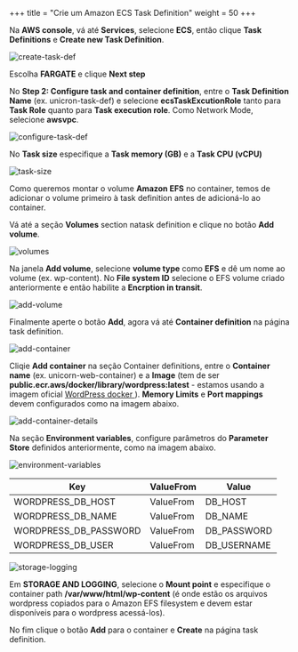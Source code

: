 +++
title = "Crie um Amazon ECS Task Definition"
weight = 50
+++

Na **AWS console**, vá até **Services**, selecione **ECS**, então clique **Task Definitions** e **Create new Task Definition**.

![create-task-def](/ecs/create-task-def.png)

Escolha **FARGATE** e clique **Next step**

No **Step 2: Configure task and container definition**, entre o **Task Definition Name** (ex. unicron-task-def) e selecione **ecsTaskExcutionRole** tanto para **Task Role** quanto para **Task execution role**. Como Network Mode, selecione **awsvpc**.


![configure-task-def](/ecs/configure-task-def.png)

No **Task size** especifique a **Task memory (GB)** e a **Task CPU (vCPU)**

![task-size](/ecs/task-size.png)

Como queremos montar o volume **Amazon EFS** no container, temos de adicionar o volume primeiro à  task definition antes de adicioná-lo ao container.

Vá até a seção **Volumes** section natask definition e clique no botão **Add volume**.

![volumes](/ecs/volumes.png)

Na janela **Add volume**, selecione **volume type** como **EFS** e dê um nome ao volume (ex. wp-content). No **File system ID** selecione o EFS volume criado anteriormente e então habilite a **Encrption in transit**.

![add-volume](/ecs/add-volume.png)

Finalmente aperte o botão **Add**, agora vá até **Container definition** na página task definition.



![add-container](/ecs/add-container.png)

Cliqie **Add container** na seção Container definitions, entre o **Container name** (ex. unicorn-web-container) e a **Image** (tem de ser **public.ecr.aws/docker/library/wordpress:latest** - estamos usando a imagem oficial <a href="https://gallery.ecr.aws/docker/library/wordpress" target="_blank" rel="noopener noreferrer">WordPress docker </a>). **Memory Limits** e **Port mappings** devem configurados como na imagem abaixo.

![add-container-details](/ecs/add-container-details.png)

Na seção **Environment variables**, configure parâmetros do **Parameter Store** definidos anteriormente, como na imagem abaixo.

![environment-variables](/ecs/environment-variables.png)


| Key              | ValueFrom             | Value                          |
| ---------------------- | ---------------- |--------------------------------|
| WORDPRESS_DB_HOST| ValueFrom           | DB_HOST                  |
| WORDPRESS_DB_NAME| ValueFrom           | DB_NAME    |
| WORDPRESS_DB_PASSWORD| ValueFrom           | DB_PASSWORD          |
| WORDPRESS_DB_USER| ValueFrom     | DB_USERNAME          |


![storage-logging](/ecs/storage-logging.png)

Em **STORAGE AND LOGGING**, selecione o **Mount point** e especifique o container path **/var/www/html/wp-content** (é onde estão os arquivos wordpress copiados para o Amazon EFS filesystem e devem estar disponíveis para o wordpress acessá-los).

No fim clique o botão **Add** para o container e **Create** na página task definition.
